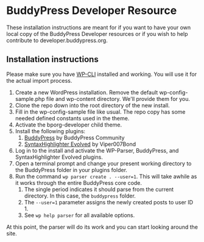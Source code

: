 # BuddyPress Developer Resource

These installation instructions are meant for if you want to have your own local copy of the BuddyPress Developer resources or if you wish to help contribute to developer.buddypress.org.

## Installation instructions

Please make sure you have [WP-CLI](http://wp-cli.org/) installed and working. You will use it for the actual import process.

1. Create a new WordPress installation. Remove the default wp-config-sample.php file and wp-content directory. We'll provide them for you.
2. Clone the repo down into the root directory of the new install.
3. Fill in the wp-config-sample file like usual. The repo copy has some needed defined constants used in the theme.
4. Activate the bporg-developer child theme.
5. Install the following plugins:
	1. [BuddyPress](https://www.wordpress.org/plugins/buddypress) by BuddyPress Community
	2. [SyntaxHighlighter Evolved](https://wordpress.org/plugins/syntaxhighlighter/) by Viper007Bond
6. Log in to the install and activate the WP-Parser, BuddyPress, and SyntaxHighlighter Evolved plugins.
7. Open a terminal prompt and change your present working directory to the BuddyPress folder in your plugins folder.
8. Run the command `wp parser create . --user=1`. This will take awhile as it works through the entire BuddyPress core code.
	1. The single period indicates it should parse from the current directory. In this case, the `buddypress` folder.
	2. The `--user=1` parameter assigns the newly created posts to user ID 1.
	3. See `wp help parser` for all available options.

At this point, the parser will do its work and you can start looking around the site.

